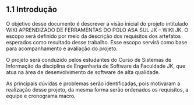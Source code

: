 ## 1.1 Introdução

O objetivo desse documento é descrever a visão inicial do projeto intitulado WIKI APRENDIZADO DE FERRAMENTAS DO POLO ASA SUL JK – WIKI JK. O escopo será definido por meio da descrição dos requisitos dos artefatos esperados como resultado desse trabalho. Esse escopo servirá como base para acompanhamento e avaliação do projeto.

O projeto será conduzido pelos estudantes do Curso de Sistemas de Informação da disciplina de Engenharia de Software da Faculdade JK, que atua na área de desenvolvimento de software de alta qualidade.

As principais dúvidas e problemas serão identificadas, pois motivaram a realização desse projeto, da mesma forma serão ordenados os requisitos, a equipe e cronograma macro.

## 




